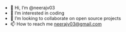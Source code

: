 - 👋 Hi, I’m @neerajv03
- 👀 I’m interested in coding
- 💞️ I’m looking to collaborate on open source projects
- 📫 How to reach me neerajv03@gmail.com

<!---
neerajv03/neerajv03 is a ✨ special ✨ repository because its `README.md` (this file) appears on your GitHub profile.
You can click the Preview link to take a look at your changes.
--->
